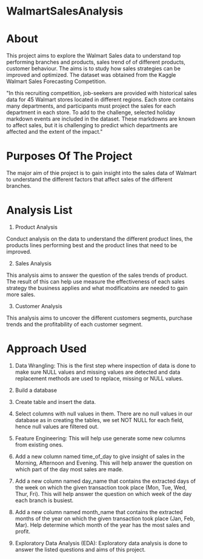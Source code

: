# WalmartSalesAnalysis
# About
This project aims to explore the Walmart Sales data to understand top performing branches and products, sales trend of of different products, customer behaviour. The aims is to study how sales strategies can be improved and optimized. The dataset was obtained from the Kaggle Walmart Sales Forecasting Competition.

"In this recruiting competition, job-seekers are provided with historical sales data for 45 Walmart stores located in different regions. Each store contains many departments, and participants must project the sales for each department in each store. To add to the challenge, selected holiday markdown events are included in the dataset. These markdowns are known to affect sales, but it is challenging to predict which departments are affected and the extent of the impact."

# Purposes Of The Project
The major aim of thie project is to gain insight into the sales data of Walmart to understand the different factors that affect sales of the different branches.

# Analysis List
1. Product Analysis

Conduct analysis on the data to understand the different product lines, the products lines performing best and the product lines that need to be improved.

2. Sales Analysis

This analysis aims to answer the question of the sales trends of product. The result of this can help use measure the effectiveness of each sales strategy the business applies and what modificatoins are needed to gain more sales.

3. Customer Analysis

This analysis aims to uncover the different customers segments, purchase trends and the profitability of each customer segment.

# Approach Used

1. Data Wrangling: This is the first step where inspection of data is done to make sure NULL values and missing values are detected and data replacement methods are used to replace, missing or NULL values.
1. Build a database
2. Create table and insert the data.
3. Select columns with null values in them. There are no null values in our database as in creating the tables, we set NOT NULL for each field, hence null values are filtered out.

   
2. Feature Engineering: This will help use generate some new columns from existing ones.
1. Add a new column named time_of_day to give insight of sales in the Morning, Afternoon and Evening. This will help answer the question on which part of the day most sales are made.
2. Add a new column named day_name that contains the extracted days of the week on which the given transaction took place (Mon, Tue, Wed, Thur, Fri). This will help answer the question on which week of the day each branch is busiest.
3. Add a new column named month_name that contains the extracted months of the year on which the given transaction took place (Jan, Feb, Mar). Help determine which month of the year has the most sales and profit.


3. Exploratory Data Analysis (EDA): Exploratory data analysis is done to answer the listed questions and aims of this project.
